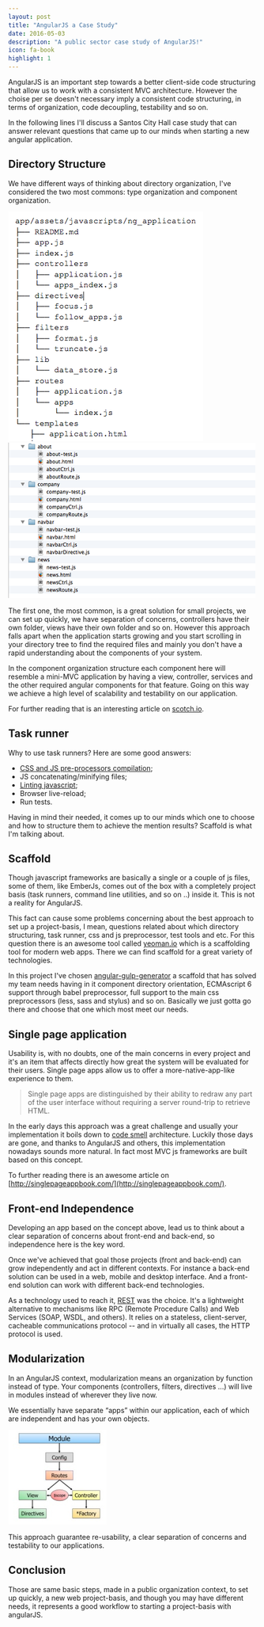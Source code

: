 ```yaml
---
layout: post
title: "AngularJS a Case Study"
date: 2016-05-03
description: "A public sector case study of AngularJS!"
icon: fa-book
highlight: 1
---
```


AngularJS is an important step towards a better client-side code structuring that allow us to work with a consistent MVC architecture. However the choise per se doesn't necessary imply a consistent code structuring, in terms of organization, code decoupling, testability and so on.

In the following lines I'll discuss a Santos City Hall case study that can answer relevant questions that came up to our minds when starting a new angular application.

## Directory Structure
We have different ways of thinking about directory organization, I've considered the two most commons: type organization and component organization.

![Type organization](/images/posts/angularjs-a-case-study/1.png)
![Component organization](/images/posts/angularjs-a-case-study/2.png)

The first one, the most common, is a great solution for small projects, we can set up quickly, we have separation of concerns, controllers have their own folder, views have their own folder and so on. However this approach falls apart when the application starts growing and you start scrolling in your directory tree to find the required files and mainly you don't have a rapid understanding about the components of your system.

In the component organization structure each component here will resemble a mini-MVC application by having a view, controller, services and the other required angular components for that feature. Going on this way we achieve a high level of scalability and testability on our application.

For further reading  that is an interesting article on [scotch.io](https://scotch.io/tutorials/angularjs-best-practices-directory-structure).

## Task runner
Why to use task runners? Here are some good answers:

* [CSS and JS pre-processors compilation](https://developers.google.com/web/tools/setup/setup-preprocessors);
* JS concatenating/minifying files;
* [Linting javascript](http://www.javascriptlint.com/);
* Browser live-reload;
* Run tests.

Having in mind their needed, it comes up to our minds which one to choose and how to structure them to achieve the mention results? Scaffold is what I'm talking about.

## Scaffold
Though javascript frameworks are basically a single or a couple of js files, some of them, like EmberJs, comes out of the box with a completely project basis (task runners, command line utilities, and so on ..)  inside it. This is not a reality for AngularJS.

This fact can cause some problems concerning about the best approach  to set up a project-basis, I mean, questions related about which directory structuring, task runner, css and js preprocessor, test tools and etc. For this question there is an awesome tool called [yeoman.io](http://yeoman.io/) which is a scaffolding tool for modern web apps. There we can find scaffold for a great variety of technologies.

In this project I've chosen [angular-gulp-generator](https://github.com/Swiip/generator-gulp-angular) a scaffold that has solved my team needs having in it component directory orientation, ECMAscript 6 support through babel preprocessor, full support to the main css preprocessors (less, sass and stylus) and so on. Basically we just gotta go there and choose that one which most meet our needs.

## Single page application
Usability is, with no doubts, one of the main concerns in every project and it's an item that affects directly how great the system will be evaluated for their users. Single page apps allow us to offer a more-native-app-like experience to them.

> Single page apps are distinguished by their ability to redraw any part of the user interface without requiring a server round-trip to retrieve HTML.

In the early days this approach was a great challenge and usually your implementation it boils down to [code smell](http://martinfowler.com/bliki/CodeSmell.html) architecture. Luckily those days are gone, and thanks to AngularJS and others, this implementation nowadays sounds more natural. In fact most MVC js frameworks are built based on this concept.

To further reading there is an awesome article on [http://singlepageappbook.com/](http://singlepageappbook.com/).    

## Front-end Independence
Developing an app based on the concept above, lead us to think about a clear separation of concerns about front-end and back-end, so independence here is the key word.

Once we've achieved that goal those projects (front and back-end) can grow independently and act in different contexts. For instance a back-end solution can be used in a web, mobile and desktop interface. And a front-end solution can work with different back-end technologies.

As a technology used to reach it, [REST](http://rest.elkstein.org/) was the choice. It's a lightweight alternative to mechanisms like RPC (Remote Procedure Calls) and Web Services (SOAP, WSDL, and others). It relies on a stateless, client-server, cacheable communications protocol -- and in virtually all cases, the HTTP protocol is used.

## Modularization
In an AngularJS context, modularization means an organization by function instead of type. Your components (controllers, filters, directives ...) will live in modules instead of wherever they live now.

We essentially have separate “apps” within our application, each of which are independent and has your own objects.

![Angular modularization](/images/posts/angularjs-a-case-study/3.jpg)

This approach guarantee re-usability, a clear separation of concerns and testability to our applications.

## Conclusion
Those are same basic steps, made in a public organization context, to set up quickly, a new web project-basis, and though you may have different needs, it represents a good workflow to starting a project-basis with angularJS.
